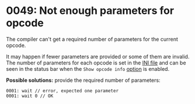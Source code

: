 # 0049: Not enough parameters for opcode

The compiler can't get a required number of parameters for the current opcode. 

It may happen if fewer parameters are provided or some of them are invalid. The number of parameters for each opcode is set in the [INI file](../../edit-modes/opcodes-list-scm.ini.md) and can be seen in the status bar when the `Show opcode info` [option](../../editor/options/editor.md#editor-configuration) is enabled.

**Possible solutions:** provide the required number of parameters:

```
0001: wait // error, expected one parameter
0001: wait 0 // OK
```
